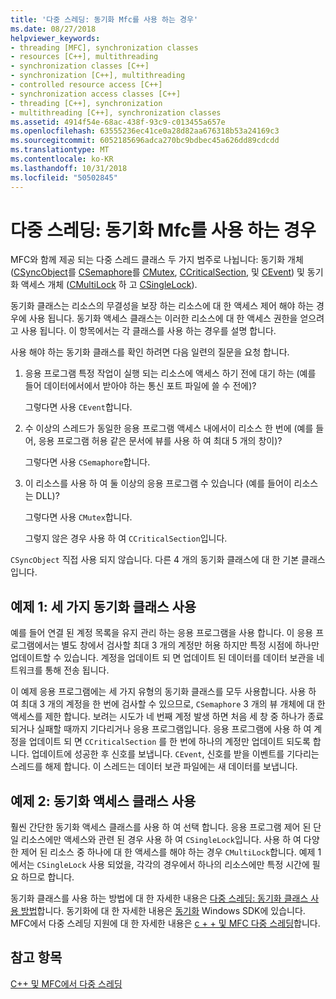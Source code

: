 ```yaml
---
title: '다중 스레딩: 동기화 Mfc를 사용 하는 경우'
ms.date: 08/27/2018
helpviewer_keywords:
- threading [MFC], synchronization classes
- resources [C++], multithreading
- synchronization classes [C++]
- synchronization [C++], multithreading
- controlled resource access [C++]
- synchronization access classes [C++]
- threading [C++], synchronization
- multithreading [C++], synchronization classes
ms.assetid: 4914f54e-68ac-438f-93c9-c013455a657e
ms.openlocfilehash: 63555236ec41ce0a28d82aa676318b53a24169c3
ms.sourcegitcommit: 6052185696adca270bc9bdbec45a626dd89cdcdd
ms.translationtype: MT
ms.contentlocale: ko-KR
ms.lasthandoff: 10/31/2018
ms.locfileid: "50502845"
---
```

# <a name="multithreading-when-to-use-the-mfc-synchronization-classes"></a>다중 스레딩: 동기화 Mfc를 사용 하는 경우

MFC와 함께 제공 되는 다중 스레드 클래스 두 가지 범주로 나뉩니다: 동기화 개체 ([CSyncObject](../mfc/reference/csyncobject-class.md)를 [CSemaphore](../mfc/reference/csemaphore-class.md)를 [CMutex](../mfc/reference/cmutex-class.md), [ CCriticalSection](../mfc/reference/ccriticalsection-class.md), 및 [CEvent](../mfc/reference/cevent-class.md)) 및 동기화 액세스 개체 ([CMultiLock](../mfc/reference/cmultilock-class.md) 하 고 [CSingleLock](../mfc/reference/csinglelock-class.md)).

동기화 클래스는 리소스의 무결성을 보장 하는 리소스에 대 한 액세스 제어 해야 하는 경우에 사용 됩니다. 동기화 액세스 클래스는 이러한 리소스에 대 한 액세스 권한을 얻으려고 사용 됩니다. 이 항목에서는 각 클래스를 사용 하는 경우를 설명 합니다.

사용 해야 하는 동기화 클래스를 확인 하려면 다음 일련의 질문을 요청 합니다.

1. 응용 프로그램 특정 작업이 실행 되는 리소스에 액세스 하기 전에 대기 하는 (예를 들어 데이터에서에서 받아야 하는 통신 포트 파일에 쓸 수 전에)?

   그렇다면 사용 `CEvent`합니다.

2. 수 이상의 스레드가 동일한 응용 프로그램 액세스 내에서이 리소스 한 번에 (예를 들어, 응용 프로그램 허용 같은 문서에 뷰를 사용 하 여 최대 5 개의 창이)?

   그렇다면 사용 `CSemaphore`합니다.

3. 이 리소스를 사용 하 여 둘 이상의 응용 프로그램 수 있습니다 (예를 들어이 리소스는 DLL)?

   그렇다면 사용 `CMutex`합니다.

   그렇지 않은 경우 사용 하 여 `CCriticalSection`입니다.

`CSyncObject` 직접 사용 되지 않습니다. 다른 4 개의 동기화 클래스에 대 한 기본 클래스입니다.

## <a name="example-1-using-three-synchronization-classes"></a>예제 1: 세 가지 동기화 클래스 사용

예를 들어 연결 된 계정 목록을 유지 관리 하는 응용 프로그램을 사용 합니다. 이 응용 프로그램에서는 별도 창에서 검사할 최대 3 개의 계정만 허용 하지만 특정 시점에 하나만 업데이트할 수 있습니다. 계정을 업데이트 되 면 업데이트 된 데이터를 데이터 보관을 네트워크를 통해 전송 됩니다.

이 예제 응용 프로그램에는 세 가지 유형의 동기화 클래스를 모두 사용합니다. 사용 하 여 최대 3 개의 계정을 한 번에 검사할 수 있으므로, `CSemaphore` 3 개의 뷰 개체에 대 한 액세스를 제한 합니다. 보려는 시도가 네 번째 계정 발생 하면 처음 세 창 중 하나가 종료 되거나 실패할 때까지 기다리거나 응용 프로그램입니다. 응용 프로그램에 사용 하 여 계정을 업데이트 되 면 `CCriticalSection` 를 한 번에 하나의 계정만 업데이트 되도록 합니다. 업데이트에 성공한 후 신호를 보냅니다. `CEvent`, 신호를 받을 이벤트를 기다리는 스레드를 해제 합니다. 이 스레드는 데이터 보관 파일에는 새 데이터를 보냅니다.

## <a name="example-2-using-synchronization-access-classes"></a>예제 2: 동기화 액세스 클래스 사용

훨씬 간단한 동기화 액세스 클래스를 사용 하 여 선택 합니다. 응용 프로그램 제어 된 단일 리소스에만 액세스와 관련 된 경우 사용 하 여 `CSingleLock`입니다. 사용 하 여 다양 한 제어 된 리소스 중 하나에 대 한 액세스를 해야 하는 경우 `CMultiLock`합니다. 예제 1에서는 `CSingleLock` 사용 되었을, 각각의 경우에서 하나의 리소스에만 특정 시간에 필요 하므로 합니다.

동기화 클래스를 사용 하는 방법에 대 한 자세한 내용은 [다중 스레딩: 동기화 클래스 사용 방법](multithreading-how-to-use-the-synchronization-classes.md)합니다. 동기화에 대 한 자세한 내용은 [동기화](/windows/desktop/Sync/synchronization) Windows SDK에 있습니다. MFC에서 다중 스레딩 지원에 대 한 자세한 내용은 [c + + 및 MFC 다중 스레딩](multithreading-with-cpp-and-mfc.md)합니다.

## <a name="see-also"></a>참고 항목

[C++ 및 MFC에서 다중 스레딩](multithreading-with-cpp-and-mfc.md)